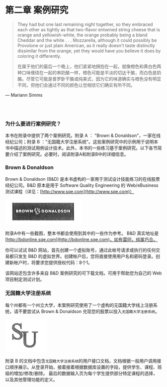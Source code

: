 # 第二章 案例研究

>They had but one last remaining night together, so they embraced each other as tightly as that two-flavor entwined string cheese that is orange and yellowish-white, the orange probably being a bland Cheddar and the white . . . Mozzarella, although it could possibly be Provolone or just plain American, as it really doesn't taste distinctly dissimilar from the orange, yet they would have you believe it does by coloring it differently.
>
>在属于他们的最后一个晚上，他们紧紧地拥抱在一起，就像橙色和黄白色两种口味缠绕在一起的串奶酪一样，橙色可能是平淡的切达干酪，而白色是奶酪。尽管它可能是普罗卧干酪或纯美式，因为它的味道确实与橙色没有明显不同，但他们会通过不同的颜色让您相信它们确实有所不同。

— Mariann Simms


<br>
<br>

### 为什么要进行案例研究？

本书在附录中提供了两个案例研究。附录 A ： "Brown & Donaldson"，一家在线经纪公司；附录 B ："无国籍大学注册系统"。这些案例研究中的示例用于说明本书中描述的测试用例设计技术。此外，本书的一些练习基于案例研究。以下各节简要介绍了案例研究。必要时，阅读附录A和附录B中的详细信息。

### Brown & Donaldson

Brown & Donaldson (B&D) 是本书虚构的一家用于测试设计技能练习的在线股票经纪公司。B&D 原本是用于 Software Quality Engineering 的 Web/eBusiness 测试课程（详见：[http://www.sqe.com](http://www.sqe.com)）

![b&g](../../image/chapter2/b&d.jpg)

附录A中有一些截图，整本书都会使用到其中的一些作为参考。 B&D 真实地址是 [http://bdonline.sqe.com](http://bdonline.sqe.com)，如有雷同，纯属巧合。

你可以试试 B&D 网站，首先创建一个虚拟账号，通过此帐号请求或执行的任何交易都只发生 B&D 的虚拟世界。创建帐户后，您将直接使用用户名和密码登录。创建新帐户时，将要求您提供授权代码：8个1。

该网站还包含许多来自 B&D 案例研究的可下载文档，可用于帮助您为自己的 Web 项目制定测试计划。


### 无国籍大学注册系统

每个州都有一个州立大学，本案例研究使用了一个虚构的无国籍大学线上注册系统，请不要尝试从 Brown & Donaldson 兑现您的股票以投入`无国籍大学注册系统`。

![su](../../image/chapter2/SU.jpg)

附录 B 的文档中包含`无国籍大学注册系统`的用户接口文档，文档根据一般用户调用接口顺序展示。从登录开始，接着接着根据数据库设置的字段，提供学生、课程、班级的增加/修改/删除。 最后的数据输入页为每个学生提供部分特定课程的选择，以及其他管理功能的定义。